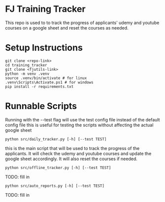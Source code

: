 # FJ Training Tracker

This repo is used to  to track the progress of applicants' udemy and youtube courses on a google sheet and reset the courses as needed.

# Setup Instructions
```
git clone <repo-link>
cd training_tracker
git clone <fjutils-link>
python -m venv .venv
source .venv/bin/activate # for linux
.venv\Scripts\Activate.ps1 # for windows
pip install -r requirements.txt
```

# Runnable Scripts
Running with the --test flag will use the test config file instead of the default config file this is useful for testing the scripts without affecting the actual google sheet
```
python src/daily_tracker.py [-h] [--test TEST]
```
this is the main script that will be used to track the progress of the applicants. It will check the udemy and youtube courses and update the google sheet accordingly. It will also reset the courses if needed.

```
python src/offline_tracker.py [-h] [--test TEST]
```
TODO: fill in
```
python src/auto_reports.py [-h] [--test TEST]
```
TODO: fill in

